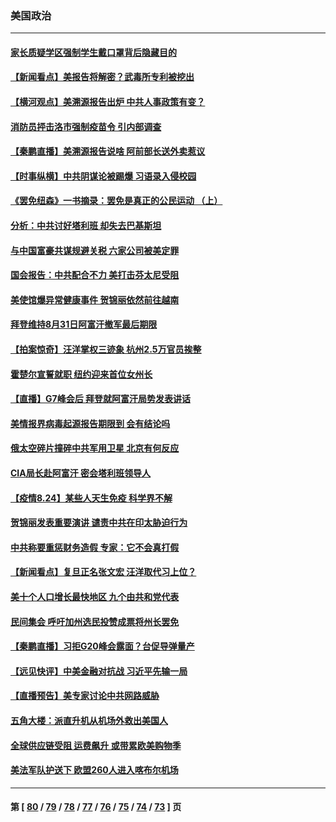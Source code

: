 ### 美国政治
---
#### [家长质疑学区强制学生戴口罩背后隐藏目的](../../pages/ncid1078159/n13185482.md) 
#### [【新闻看点】美报告将解密？武毒所专利被挖出](../../pages/ncid1078159/n13185235.md) 
#### [【横河观点】美溯源报告出炉 中共人事政策有变？](../../pages/ncid1078159/n13185293.md) 
#### [消防员抨击洛市强制疫苗令 引内部调查](../../pages/ncid1078159/n13185375.md) 
#### [【秦鹏直播】美溯源报告说啥 阿前部长送外卖惹议](../../pages/ncid1078159/n13185246.md) 
#### [【时事纵横】中共阴谋论被踢爆 习语录入侵校园](../../pages/ncid1078159/n13185288.md) 
#### [《罢免纽森》一书摘录：罢免是真正的公民运动 （上）](../../pages/ncid1078159/n13185231.md) 
#### [分析：中共讨好塔利班 却失去巴基斯坦](../../pages/ncid1078159/n13184948.md) 
#### [与中国富豪共谋规避关税 六家公司被美定罪](../../pages/ncid1078159/n13185003.md) 
#### [国会报告：中共配合不力 美打击芬太尼受阻](../../pages/ncid1078159/n13184778.md) 
#### [美使馆爆异常健康事件 贺锦丽依然前往越南](../../pages/ncid1078159/n13184886.md) 
#### [拜登维持8月31日阿富汗撤军最后期限](../../pages/ncid1078159/n13184963.md) 
#### [【拍案惊奇】汪洋掌权三迹象 杭州2.5万官员挨整](../../pages/ncid1078159/n13184319.md) 
#### [霍楚尔宣誓就职 纽约迎来首位女州长](../../pages/ncid1078159/n13184869.md) 
#### [【直播】G7峰会后 拜登就阿富汗局势发表讲话](../../pages/ncid1078159/n13184881.md) 
#### [美情报界病毒起源报告期限到 会有结论吗](../../pages/ncid1078159/n13184667.md) 
#### [俄太空碎片撞碎中共军用卫星 北京有何反应](../../pages/ncid1078159/n13184716.md) 
#### [CIA局长赴阿富汗 密会塔利班领导人](../../pages/ncid1078159/n13184268.md) 
#### [【疫情8.24】某些人天生免疫 科学界不解](../../pages/ncid1078159/n13183974.md) 
#### [贺锦丽发表重要演讲 谴责中共在印太胁迫行为](../../pages/ncid1078159/n13183665.md) 
#### [中共称要重惩财务造假 专家：它不会真打假](../../pages/ncid1078159/n13182839.md) 
#### [【新闻看点】复旦正名张文宏 汪洋取代习上位？](../../pages/ncid1078159/n13182799.md) 
#### [美十个人口增长最快地区 九个由共和党代表](../../pages/ncid1078159/n13182981.md) 
#### [民间集会 呼吁加州选民投赞成票将州长罢免](../../pages/ncid1078159/n13183011.md) 
#### [【秦鹏直播】习拒G20峰会露面？台促导弹量产](../../pages/ncid1078159/n13182764.md) 
#### [【远见快评】中美金融对抗战 习近平先输一局](../../pages/ncid1078159/n13182737.md) 
#### [【直播预告】美专家讨论中共网路威胁](../../pages/ncid1078159/n13182464.md) 
#### [五角大楼：派直升机从机场外救出美国人](../../pages/ncid1078159/n13182662.md) 
#### [全球供应链受阻 运费飙升 或带累欧美购物季](../../pages/ncid1078159/n13182486.md) 
#### [美法军队护送下 欧盟260人进入喀布尔机场](../../pages/ncid1078159/n13182213.md) 

---
#### 第 [ [80](./80.md) / [79](./79.md) / [78](./78.md) / [77](./77.md) / [76](./76.md) / [75](./75.md) / [74](./74.md) / [73](./73.md) ] 页
